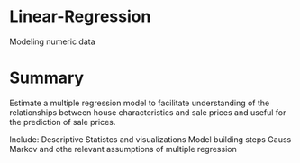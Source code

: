 # Linear-Regression
Modeling numeric data

# Summary
Estimate a multiple regression model to facilitate understanding of the relationships between house characteristics and sale prices and useful for the prediction of sale prices.

Include:
Descriptive Statistcs and visualizations
Model building steps
Gauss Markov and othe relevant assumptions of multiple regression
